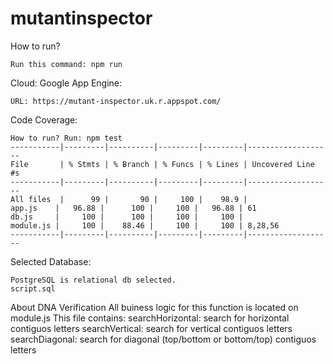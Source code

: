 # mutantinspector

How to run?

    Run this command: npm run

Cloud: Google App Engine:

    URL: https://mutant-inspector.uk.r.appspot.com/

Code Coverage:

    How to run? Run: npm test
    -----------|---------|----------|---------|---------|-------------------
    File       | % Stmts | % Branch | % Funcs | % Lines | Uncovered Line #s
    -----------|---------|----------|---------|---------|-------------------
    All files  |      99 |       90 |     100 |    98.9 | 
    app.js    |   96.88 |      100 |     100 |   96.88 | 61
    db.js     |     100 |      100 |     100 |     100 | 
    module.js |     100 |    88.46 |     100 |     100 | 8,28,56
    -----------|---------|----------|---------|---------|-------------------

Selected Database:

    PostgreSQL is relational db selected.
    script.sql

About DNA Verification
    All buiness logic for this function is located on module.js
    This file contains:
        searchHorizontal: search for horizontal contiguos letters
        searchVertical: search for vertical contiguos letters
        searchDiagonal: search for diagonal (top/bottom or bottom/top) contiguos letters

